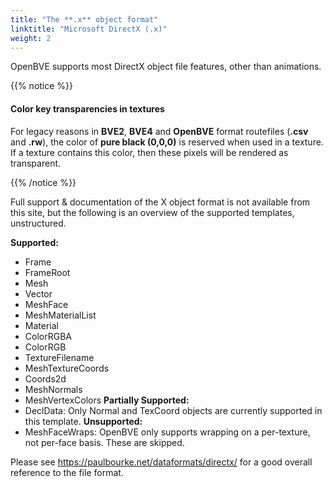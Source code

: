 ```yaml
---
title: "The **.x** object format"
linktitle: "Microsoft DirectX (.x)"
weight: 2
---
```



OpenBVE supports most DirectX object file features, other than animations.

{{% notice %}}

#### Color key transparencies in textures

For legacy reasons in **BVE2**, **BVE4** and **OpenBVE** format routefiles (**.csv** and **.rw**), the color of **pure black (0,0,0)** is reserved when used in a texture.
If a texture contains this color, then these pixels will be rendered as transparent.

{{% /notice %}}

Full support & documentation of the X object format is not available from this site, but the following is an overview of the supported templates, unstructured.

**Supported:**
- Frame
- FrameRoot
- Mesh
- Vector
- MeshFace
- MeshMaterialList
- Material
- ColorRGBA
- ColorRGB
- TextureFilename
- MeshTextureCoords
- Coords2d
- MeshNormals
- MeshVertexColors
**Partially Supported:**
- DeclData: Only Normal and TexCoord objects are currently supported in this template.
**Unsupported:**
- MeshFaceWraps: OpenBVE only supports wrapping on a per-texture, not per-face basis. These are skipped.

Please see <a href="https://paulbourke.net/dataformats/directx/">https://paulbourke.net/dataformats/directx/</a> for a good overall reference to the file format.
